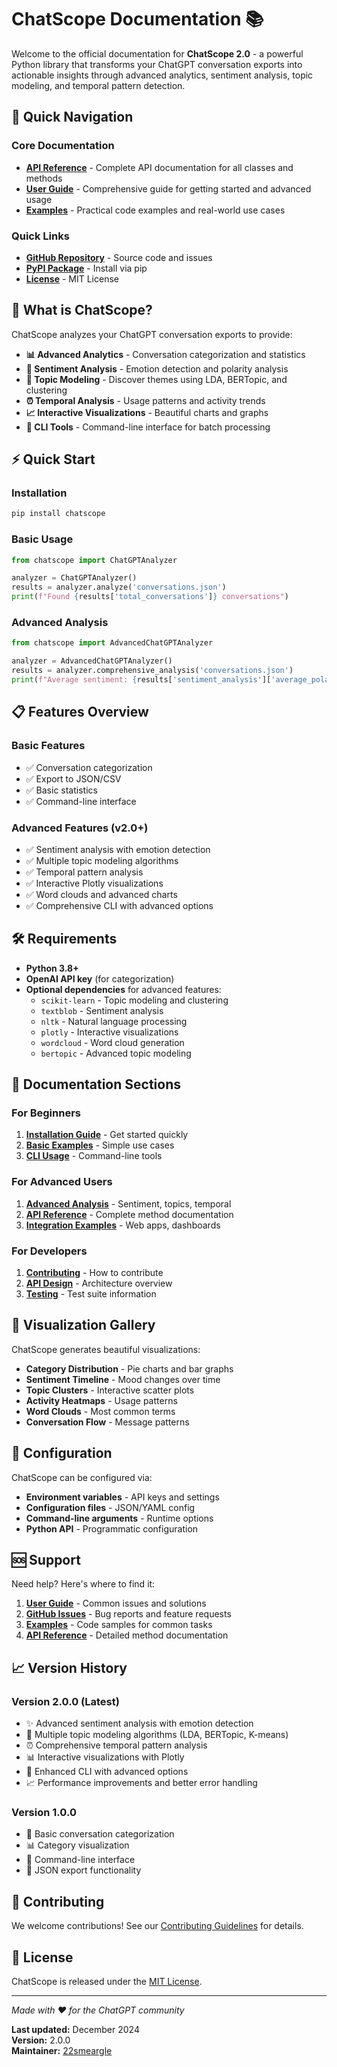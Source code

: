 # ChatScope Documentation 📚

Welcome to the official documentation for **ChatScope 2.0** - a powerful Python library that transforms your ChatGPT conversation exports into actionable insights through advanced analytics, sentiment analysis, topic modeling, and temporal pattern detection.

## 🚀 Quick Navigation

### Core Documentation
- **[API Reference](API_REFERENCE.md)** - Complete API documentation for all classes and methods
- **[User Guide](USER_GUIDE.md)** - Comprehensive guide for getting started and advanced usage
- **[Examples](EXAMPLES.md)** - Practical code examples and real-world use cases

### Quick Links
- **[GitHub Repository](https://github.com/22smeargle/chatscope)** - Source code and issues
- **[PyPI Package](https://pypi.org/project/chatscope/)** - Install via pip
- **[License](https://github.com/22smeargle/chatscope/blob/main/LICENSE)** - MIT License

## 🎯 What is ChatScope?

ChatScope analyzes your ChatGPT conversation exports to provide:

- **📊 Advanced Analytics** - Conversation categorization and statistics
- **💭 Sentiment Analysis** - Emotion detection and polarity analysis
- **🎯 Topic Modeling** - Discover themes using LDA, BERTopic, and clustering
- **⏰ Temporal Analysis** - Usage patterns and activity trends
- **📈 Interactive Visualizations** - Beautiful charts and graphs
- **🔧 CLI Tools** - Command-line interface for batch processing

## ⚡ Quick Start

### Installation
```bash
pip install chatscope
```

### Basic Usage
```python
from chatscope import ChatGPTAnalyzer

analyzer = ChatGPTAnalyzer()
results = analyzer.analyze('conversations.json')
print(f"Found {results['total_conversations']} conversations")
```

### Advanced Analysis
```python
from chatscope import AdvancedChatGPTAnalyzer

analyzer = AdvancedChatGPTAnalyzer()
results = analyzer.comprehensive_analysis('conversations.json')
print(f"Average sentiment: {results['sentiment_analysis']['average_polarity']:.2f}")
```

## 📋 Features Overview

### Basic Features
- ✅ Conversation categorization
- ✅ Export to JSON/CSV
- ✅ Basic statistics
- ✅ Command-line interface

### Advanced Features (v2.0+)
- ✅ Sentiment analysis with emotion detection
- ✅ Multiple topic modeling algorithms
- ✅ Temporal pattern analysis
- ✅ Interactive Plotly visualizations
- ✅ Word clouds and advanced charts
- ✅ Comprehensive CLI with advanced options

## 🛠️ Requirements

- **Python 3.8+**
- **OpenAI API key** (for categorization)
- **Optional dependencies** for advanced features:
  - `scikit-learn` - Topic modeling and clustering
  - `textblob` - Sentiment analysis
  - `nltk` - Natural language processing
  - `plotly` - Interactive visualizations
  - `wordcloud` - Word cloud generation
  - `bertopic` - Advanced topic modeling

## 📖 Documentation Sections

### For Beginners
1. **[Installation Guide](USER_GUIDE.md#installation)** - Get started quickly
2. **[Basic Examples](EXAMPLES.md#quick-start-examples)** - Simple use cases
3. **[CLI Usage](USER_GUIDE.md#command-line-interface)** - Command-line tools

### For Advanced Users
1. **[Advanced Analysis](USER_GUIDE.md#advanced-analysis)** - Sentiment, topics, temporal
2. **[API Reference](API_REFERENCE.md)** - Complete method documentation
3. **[Integration Examples](EXAMPLES.md#integration-examples)** - Web apps, dashboards

### For Developers
1. **[Contributing](https://github.com/22smeargle/chatscope#contributing)** - How to contribute
2. **[API Design](API_REFERENCE.md#design-principles)** - Architecture overview
3. **[Testing](https://github.com/22smeargle/chatscope#running-tests)** - Test suite information

## 🎨 Visualization Gallery

ChatScope generates beautiful visualizations:

- **Category Distribution** - Pie charts and bar graphs
- **Sentiment Timeline** - Mood changes over time
- **Topic Clusters** - Interactive scatter plots
- **Activity Heatmaps** - Usage patterns
- **Word Clouds** - Most common terms
- **Conversation Flow** - Message patterns

## 🔧 Configuration

ChatScope can be configured via:
- **Environment variables** - API keys and settings
- **Configuration files** - JSON/YAML config
- **Command-line arguments** - Runtime options
- **Python API** - Programmatic configuration

## 🆘 Support

Need help? Here's where to find it:

1. **[User Guide](USER_GUIDE.md#troubleshooting)** - Common issues and solutions
2. **[GitHub Issues](https://github.com/22smeargle/chatscope/issues)** - Bug reports and feature requests
3. **[Examples](EXAMPLES.md)** - Code samples for common tasks
4. **[API Reference](API_REFERENCE.md)** - Detailed method documentation

## 📈 Version History

### Version 2.0.0 (Latest)
- ✨ Advanced sentiment analysis with emotion detection
- 🎯 Multiple topic modeling algorithms (LDA, BERTopic, K-means)
- ⏰ Comprehensive temporal pattern analysis
- 📊 Interactive visualizations with Plotly
- 🎨 Enhanced CLI with advanced options
- 📈 Performance improvements and better error handling

### Version 1.0.0
- 🎯 Basic conversation categorization
- 📊 Category visualization
- 🔧 Command-line interface
- 📁 JSON export functionality

## 🤝 Contributing

We welcome contributions! See our [Contributing Guidelines](https://github.com/22smeargle/chatscope#contributing) for details.

## 📄 License

ChatScope is released under the [MIT License](https://github.com/22smeargle/chatscope/blob/main/LICENSE).

---

*Made with ❤️ for the ChatGPT community*

**Last updated:** December 2024  
**Version:** 2.0.0  
**Maintainer:** [22smeargle](https://github.com/22smeargle)